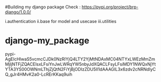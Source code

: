 #Building my django package
Check : https://pypi.org/project/brp-django/1.0.0/

i.authentication 
ii.base for model and usecase
iii.utilities


# django-my_package
pypi-AgEIcHlwaS5vcmcCJDk0NzRlYjQ4LTY2YjMtNDAxMC04NTYxLWEzMmZmMjljNTFjZQACElsxLFsiYnJwLWRqYW5nbyJdXQACLFsyLFsiMDY1NWQxNjYtYTA3YS00OWNmLThjZjQtN2FiYjBjODIzZDU5Il1dAAAGIL3x6zdv2cNRNdlyCQ_gJr4HMvK2a0-LcRErKKaq9uih